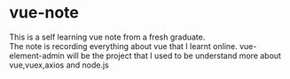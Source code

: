 # vue-note<br>
This is a self learning vue note from a fresh graduate.<br>
The note is recording everything about vue that I learnt online.
vue-element-admin will be the project that I used to be understand more about vue,vuex,axios and node.js
